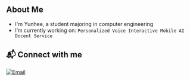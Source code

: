 ## About Me

- I'm Yunhee, a student majoring in computer engineering
- I’m currently working on: `Personalized Voice Interactive Mobile AI Docent Service`

## 📬 Connect with me

[![Email](https://img.shields.io/badge/Email-000?style=flat&logo=gmail&logoColor=D14836)](mailto:cbcb9995@naver.com)
